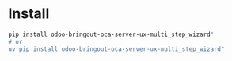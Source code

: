 # Install

```bash
pip install odoo-bringout-oca-server-ux-multi_step_wizard"
# or
uv pip install odoo-bringout-oca-server-ux-multi_step_wizard"
```
